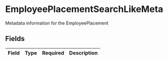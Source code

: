 # EmployeePlacementSearchLikeMeta

Metadata information for the EmployeePlacement


## Fields

| Field       | Type        | Required    | Description |
| ----------- | ----------- | ----------- | ----------- |